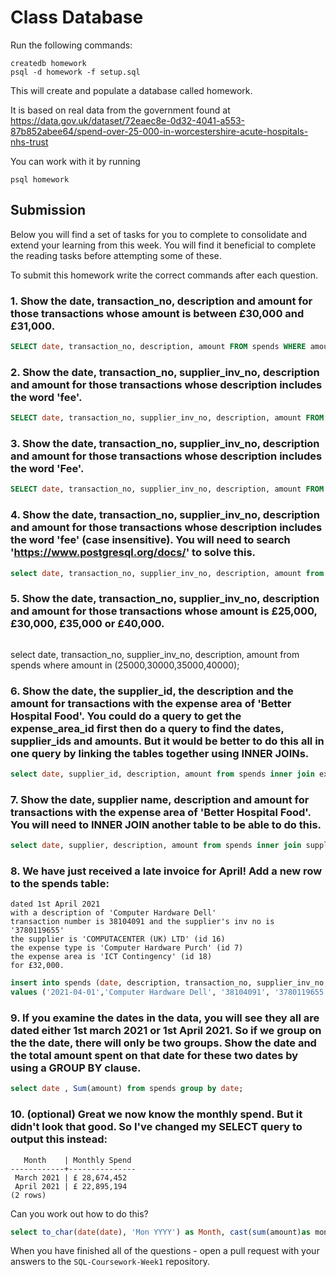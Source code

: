 # Class Database
Run the following commands:
```
createdb homework
psql -d homework -f setup.sql
```
This will create and populate a database called homework.

It is based on real data from the government found at
https://data.gov.uk/dataset/72eaec8e-0d32-4041-a553-87b852abee64/spend-over-25-000-in-worcestershire-acute-hospitals-nhs-trust

You can work with it by running
```
psql homework
```
## Submission

Below you will find a set of tasks for you to complete to consolidate and extend your learning from this week. You will find it beneficial to complete the reading tasks before attempting some of these.

To submit this homework write the correct commands after each question.

### 1. Show the date, transaction_no, description and amount for those transactions whose amount is between £30,000 and £31,000.
```sql
SELECT date, transaction_no, description, amount FROM spends WHERE amount BETWEEN 30000 AND 31000;
```
### 2. Show the date, transaction_no, supplier_inv_no, description and amount for those transactions whose description includes the word 'fee'.
```sql
SELECT date, transaction_no, supplier_inv_no, description, amount FROM spends WHERE description LIKE '%fee%' ;
```
### 3. Show the date, transaction_no, supplier_inv_no, description and amount for those transactions whose description includes the word 'Fee'.
```sql
SELECT date, transaction_no, supplier_inv_no, description, amount FROM spends WHERE description LIKE '%Fee%' ;
```
### 4. Show the date, transaction_no, supplier_inv_no, description and amount for those transactions whose description includes the word 'fee' (case insensitive). You will need to search 'https://www.postgresql.org/docs/' to solve this.
```sql
select date, transaction_no, supplier_inv_no, description, amount from spends where description ~* 'fee';
```
### 5. Show the date, transaction_no, supplier_inv_no, description and amount for those transactions whose amount is £25,000, £30,000, £35,000 or £40,000.
```sql

```
select date, transaction_no, supplier_inv_no, description, amount from spends where amount in (25000,30000,35000,40000);
### 6. Show the date, the supplier_id, the description and the amount for transactions with the expense area of 'Better Hospital Food'. You could do a query to get the expense_area_id first then do a query to find the dates, supplier_ids and amounts. But it would be better to do this all in one query by linking the tables together using INNER JOINs.
```sql
select date, supplier_id, description, amount from spends inner join expense_areas on expense_area = 'Better Hospital Food';
```
### 7. Show the date, supplier name, description and amount for transactions with the expense area of 'Better Hospital Food'. You will need to INNER JOIN another table to be able to do this.
```sql
select date, supplier, description, amount from spends inner join suppliers on spends.supplier_id = suppliers.id inner join expense_areas on expense_area = 'Better Hospital Food';
```
### 8. We have just received a late invoice for April! Add a new row to the spends table:
    dated 1st April 2021
    with a description of 'Computer Hardware Dell'
    transaction number is 38104091 and the supplier's inv no is '3780119655'
    the supplier is 'COMPUTACENTER (UK) LTD' (id 16)
    the expense type is 'Computer Hardware Purch' (id 7)
    the expense area is 'ICT Contingency' (id 18)
    for £32,000.
```sql
insert into spends (date, description, transaction_no, supplier_inv_no, supplier_id, expense_type_id, expense_area_id, amount)
values ('2021-04-01','Computer Hardware Dell', '38104091', '3780119655', '16', '7', '18', '32000' )
```
### 9. If you examine the dates in the data, you will see they all are dated either 1st march 2021 or 1st April 2021. So if we group on the the date, there will only be two groups. Show the date and the total amount spent on that date for these two dates by using a GROUP BY clause.
```sql
select date , Sum(amount) from spends group by date;
```
### 10. (optional) Great we now know the monthly spend. But it didn't look that good. So I've changed my SELECT query to output this instead:
```
   Month    | Monthly Spend 
------------+---------------
 March 2021 | £ 28,674,452
 April 2021 | £ 22,895,194
(2 rows)
```
Can you work out how to do this?

```sql
select to_char(date(date), 'Mon YYYY') as Month, cast(sum(amount)as money) as "Monthly Spend" from spends group by Month;
```

When you have finished all of the questions - open a pull request with your answers to the `SQL-Coursework-Week1` repository.
